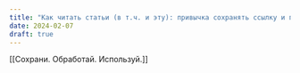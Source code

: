 ```yaml
---
title: "Как читать статьи (в т.ч. и эту): привычка сохранять ссылку и привычка её читать"
date: 2024-02-07
draft: true
---
```


[[Сохрани. Обработай. Используй.]]
